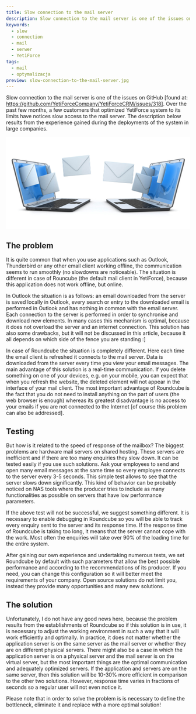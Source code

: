```yaml
---
title: Slow connection to the mail server
description: Slow connection to the mail server is one of the issues on GitHub
keywords:
  - slow
  - connection
  - mail
  - serwer
  - YetiForce
tags:
  - mail
  - optymalizacja
preview: slow-connection-to-the-mail-server.jpg
---
```


Slow connection to the mail server is one of the issues on GitHub [found at: https://github.com/YetiForceCompany/YetiForceCRM/issues/318]. Over the past few months, a few customers that optimized YetiForce system to its limits have notices slow access to the mail server. The description below results from the experience gained during the deployments of the system in large companies.

![MySQL](slow-connection-to-the-mail-server.jpg)

## The problem

It is quite common that when you use applications such as Outlook, Thunderbird or any other email client working offline, the communication seems to run smoothly (no slowdowns are noticeable). The situation is different in case of Rouncube (the default mail client in YetiForce), because this application does not work offline, but online.

In Outlook the situation is as follows: an email downloaded from the server is saved locally in Outlook, every search or entry to the downloaded email is performed in Outlook and has nothing in common with the email server. Each connection to the server is performed in order to synchronise and download new elements. In many cases this mechanism is optimal, because it does not overload the server and an internet connection. This solution has also some drawbacks, but it will not be discussed in this article, because it all depends on which side of the fence you are standing :]

In case of Roundcube the situation is completely different. Here each time the email client is refreshed it connects to the mail server. Data is downloaded from the server every time you view your email messages. The main advantage of this solution is a real-time communication. If you delete something on one of your devices, e.g. on your mobile, you can expect that when you refresh the website, the deleted element will not appear in the interface of your mail client. The most important advantage of Roundcube is the fact that you do not need to install anything on the part of users (the web browser is enough) whereas its greatest disadvantage is no access to your emails if you are not connected to the Internet [of course this problem can also be addressed].

## Testing

But how is it related to the speed of response of the mailbox? The biggest problems are hardware mail servers on shared hosting. These servers are inefficient and if there are too many enquiries they slow down. It can be tested easily if you use such solutions. Ask your employees to send and open many email messages at the same time so every employee connects to the server every 3-5 seconds. This simple test allows to see that the server slows down significantly. This kind of behavior can be probably noticed on NAS tools where the producer tries to include as many functionalities as possible on servers that have low performance parameters.

If the above test will not be successful, we suggest something different. It is necessary to enable debugging in Roundcube so you will be able to track every enquiry sent to the server and its response time. If the response time of Roundcube is taking too long, it means that the server cannot cope with the work. Most often the enquiries will take over 90% of the loading time for the entire system.

After gaining our own experience and undertaking numerous tests, we set Roundcube by default with such parameters that allow the best possible performance and according to the recommendations of its producer. If you need, you can change this configuration so it will better meet the requirements of your company. Open source solutions do not limit you, instead they provide many opportunities and many new solutions.

## The solution

Unfortunately, I do not have any good news here, because the problem results from the establishments of Roundcube so if this solution is in use, it is necessary to adjust the working environment in such a way that it will work efficiently and optimally. In practice, it does not matter whether the application server is on the same server as the mail server or whether they are on different physical servers. There might also be a case in which the application server is on a physical server and the mail server is on the virtual server, but the most important things are the optimal communication and adequately optimized servers. If the application and servers are on the same server, then this solution will be 10-30% more efficient in comparison to the other two solutions. However, response time varies in fractions of seconds so a regular user will not even notice it.

Please note that in order to solve the problem is is necessary to define the bottleneck, eliminate it and replace with a more optimal solution!
